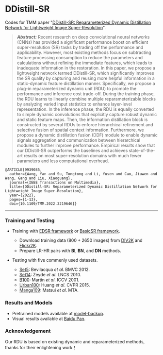 # DDistill-SR
Codes for TMM paper "[DDistill-SR: Reparameterized Dynamic Distillation Network for Lightweight Image Super-Resolution](https://arxiv.org/abs/2312.14551)".

> ***Abstract:*** Recent research on deep convolutional neural networks (CNNs) has provided a significant performance boost on efficient super-resolution (SR) tasks by trading off the performance and applicability. However, most existing methods focus on subtracting feature processing consumption to reduce the parameters and calculations without refining the immediate features, which leads to inadequate information in the restoration. In this paper, we propose a lightweight network termed DDistill-SR, which significantly improves the SR quality by capturing and reusing more helpful information in a static-dynamic feature distillation manner. Specifically, we propose a plug-in reparameterized dynamic unit (RDU) to promote the performance and inference cost trade-off. During the training phase, the RDU learns to linearly combine multiple reparameterizable blocks by analyzing varied input statistics to enhance layer-level representation. In the inference phase, the RDU is equally converted to simple dynamic convolutions that explicitly capture robust dynamic and static feature maps. Then, the information distillation block is constructed by several RDUs to enforce hierarchical refinement and selective fusion of spatial context information. Furthermore, we propose a dynamic distillation fusion (DDF) module to enable dynamic signals aggregation and communication between hierarchical modules to further improve performance. Empirical results show that our DDistill-SR outperforms the baselines and achieves state-of-the-art results on most super-resolution domains with much fewer parameters and less computational overhead.
```
@ARTICLE{9939085,
  author={Wang, Yan and Su, Tongtong and Li, Yusen and Cao, Jiuwen and Wang, Gang and Liu, Xiaoguang},
  journal={IEEE Transactions on Multimedia}, 
  title={DDistill-SR: Reparameterized Dynamic Distillation Network for Lightweight Image Super-Resolution}, 
  year={2022},
  pages={1-13},
  doi={10.1109/TMM.2022.3219646}}
```
---
### Training and Testing
* Training with [EDSR framework](https://github.com/sanghyun-son/EDSR-PyTorch) or [BasicSR framework](https://github.com/XPixelGroup/BasicSR).
  * Download training data (800 + 2650 images) from [DIV2K](https://data.vision.ee.ethz.ch/cvl/DIV2K/) and [Flickr2K](http://cv.snu.ac.kr/research/EDSR/Flickr2K.tar).
  * Prepare LR-HR pairs with **BI**, **BN**, and **DN** methods. 
  
* Testing with five commenly used datasets.

  * [Set5](http://people.rennes.inria.fr/Aline.Roumy/results/SR_BMVC12.html): Bevilacqua *et al*. BMVC 2012.
  * [Set14](https://sites.google.com/site/romanzeyde/research-interests): Zeyde *et al*. LNCS 2010.
  * [B100](https://www2.eecs.berkeley.edu/Research/Projects/CS/vision/bsds/): Martin *et al*. ICCV 2001.
  * [Urban100](https://sites.google.com/site/jbhuang0604/publications/struct_sr): Huang *et al*. CVPR 2015.
  * [Manga109](http://www.manga109.org/en/): Matsui *et al*. MTA.
  
### Results and Models
* Pretrained models available at [model-backup](https://github.com/icandle/DDistill-SR/tree/main/model-backup).    
* Visual results available at [Baidu Pan](https://pan.baidu.com/s/1FpD5ucp_G31TQoxZDa5acQ?pwd=ddsr).

### Acknowledgement 
Our RDU is based on existing dynamic and reparameterized methods, thanks for their enlightening work！
